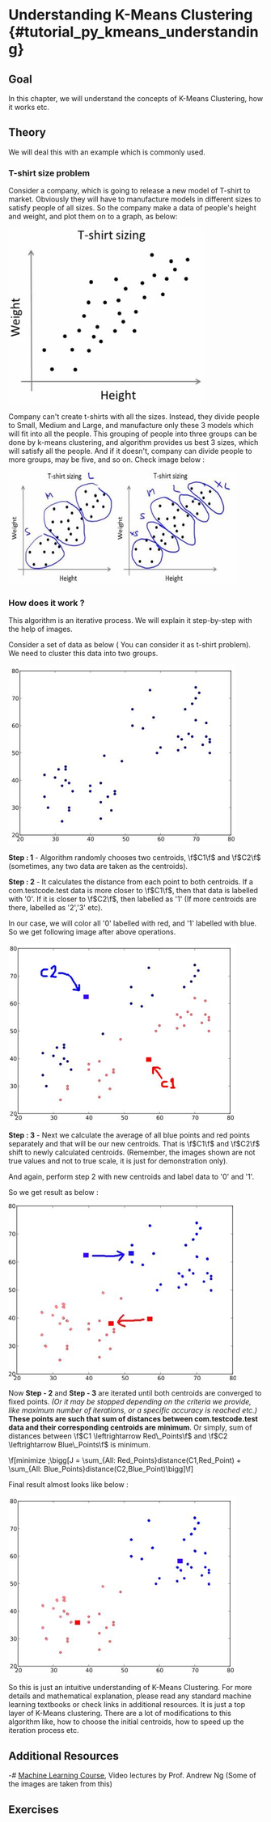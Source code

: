 Understanding K-Means Clustering {#tutorial_py_kmeans_understanding}
================================

Goal
----

In this chapter, we will understand the concepts of K-Means Clustering, how it works etc.

Theory
------

We will deal this with an example which is commonly used.

### T-shirt size problem

Consider a company, which is going to release a new model of T-shirt to market. Obviously they will
have to manufacture models in different sizes to satisfy people of all sizes. So the company make a
data of people's height and weight, and plot them on to a graph, as below:

![image](images/tshirt.jpg)

Company can't create t-shirts with all the sizes. Instead, they divide people to Small, Medium and
Large, and manufacture only these 3 models which will fit into all the people. This grouping of
people into three groups can be done by k-means clustering, and algorithm provides us best 3 sizes,
which will satisfy all the people. And if it doesn't, company can divide people to more groups, may
be five, and so on. Check image below :

![image](images/tshirt_grouped.jpg)

### How does it work ?

This algorithm is an iterative process. We will explain it step-by-step with the help of images.

Consider a set of data as below ( You can consider it as t-shirt problem). We need to cluster this
data into two groups.

![image](images/testdata.jpg)

**Step : 1** - Algorithm randomly chooses two centroids, \f$C1\f$ and \f$C2\f$ (sometimes, any two data are
taken as the centroids).

**Step : 2** - It calculates the distance from each point to both centroids. If a com.testcode.test data is more
closer to \f$C1\f$, then that data is labelled with '0'. If it is closer to \f$C2\f$, then labelled as '1'
(If more centroids are there, labelled as '2','3' etc).

In our case, we will color all '0' labelled with red, and '1' labelled with blue. So we get
following image after above operations.

![image](images/initial_labelling.jpg)

**Step : 3** - Next we calculate the average of all blue points and red points separately and that
will be our new centroids. That is \f$C1\f$ and \f$C2\f$ shift to newly calculated centroids. (Remember, the
images shown are not true values and not to true scale, it is just for demonstration only).

And again, perform step 2 with new centroids and label data to '0' and '1'.

So we get result as below :

![image](images/update_centroid.jpg)

Now **Step - 2** and **Step - 3** are iterated until both centroids are converged to fixed points.
*(Or it may be stopped depending on the criteria we provide, like maximum number of iterations, or a
specific accuracy is reached etc.)* **These points are such that sum of distances between com.testcode.test data
and their corresponding centroids are minimum**. Or simply, sum of distances between
\f$C1 \leftrightarrow Red\_Points\f$ and \f$C2 \leftrightarrow Blue\_Points\f$ is minimum.

\f[minimize \;\bigg[J = \sum_{All\: Red\_Points}distance(C1,Red\_Point) + \sum_{All\: Blue\_Points}distance(C2,Blue\_Point)\bigg]\f]

Final result almost looks like below :

![image](images/final_clusters.jpg)

So this is just an intuitive understanding of K-Means Clustering. For more details and mathematical
explanation, please read any standard machine learning textbooks or check links in additional
resources. It is just a top layer of K-Means clustering. There are a lot of modifications to this
algorithm like, how to choose the initial centroids, how to speed up the iteration process etc.

Additional Resources
--------------------

-#  [Machine Learning Course](https://www.coursera.org/course/ml), Video lectures by Prof. Andrew Ng
    (Some of the images are taken from this)

Exercises
---------
